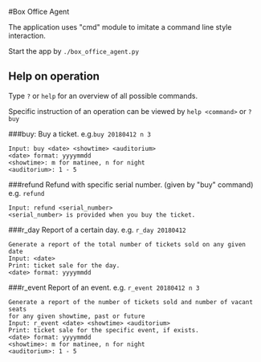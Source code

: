 #Box Office Agent

The application uses "cmd" module to imitate a command line style interaction.

Start the app by `./box_office_agent.py`

Help on operation
---
Type `?` or `help` for an overview of all possible commands.

Specific instruction of an operation can be viewed by `help <command>` or `?buy`

###buy:
Buy a ticket. e.g.`buy 20180412 n 3`

    Input: buy <date> <showtime> <auditorium>
    <date> format: yyyymmdd
    <showtime>: m for matinee, n for night
    <auditorium>: 1 - 5

###refund
Refund with specific serial number. (given by "buy" command) e.g. `refund`
    
    Input: refund <serial_number>
    <serial_number> is provided when you buy the ticket.
    
###r_day
Report of a certain day. e.g. `r_day 20180412`

    Generate a report of the total number of tickets sold on any given date
    Input: <date>
    Print: ticket sale for the day.
    <date> format: yyyymmdd
    
###r_event
Report of an event. e.g. `r_event 20180412 n 3`

    Generate a report of the number of tickets sold and number of vacant seats
    for any given showtime, past or future
    Input: r_event <date> <showtime> <auditorium>
    Print: ticket sale for the specific event, if exists.
    <date> format: yyyymmdd
    <showtime>: m for matinee, n for night
    <auditorium>: 1 - 5
